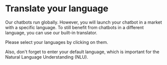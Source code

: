 # Translate your language

Our chatbots run globally. However, you will launch your chatbot in a market with a specific language. To still benefit from chatbots in a different language, you can use our built-in translator.

Please select your languages by clicking on them.

Also, don't forget to enter your default language, which is important for the Natural Language Understanding (NLU).
